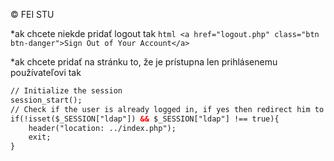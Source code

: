 
©  FEI STU                                                                                             

*ak chcete niekde pridať logout tak ```html <a href="logout.php" class="btn btn-danger">Sign Out of Your Account</a>  ```

*ak chcete pridať na stránku to, že je prístupna len prihlásenemu používateľovi tak 
```html 
// Initialize the session
session_start();
// Check if the user is already logged in, if yes then redirect him to welcome page
if(!isset($_SESSION["ldap"]) && $_SESSION["ldap"] !== true){
    header("location: ../index.php");
    exit;
}

